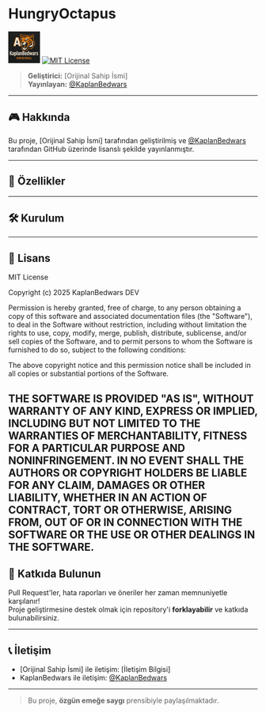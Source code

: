 # HungryOctapus

[![Orginal](https://github.com/KaplanBedwars/KaplanBedwars/blob/main/q(1).png)](https://choosealicense.com/licenses/mit/)
[![MIT License](https://img.shields.io/badge/License-MIT-green.svg)](https://choosealicense.com/licenses/mit/)
> **Geliştirici:** [Orijinal Sahip İsmi]  
> **Yayınlayan:**   [@KaplanBedwars](https://github.com/KaplanBedwars)

---

## 🎮 Hakkında


Bu proje, [Orijinal Sahip İsmi] tarafından geliştirilmiş ve  [@KaplanBedwars](https://github.com/KaplanBedwars) tarafından GitHub üzerinde lisanslı şekilde yayınlanmıştır.



---

## 🚀 Özellikler



---

## 🛠️ Kurulum



---

## 📜 Lisans
MIT License

Copyright (c) 2025 KaplanBedwars DEV

Permission is hereby granted, free of charge, to any person obtaining a copy
of this software and associated documentation files (the "Software"), to deal
in the Software without restriction, including without limitation the rights
to use, copy, modify, merge, publish, distribute, sublicense, and/or sell
copies of the Software, and to permit persons to whom the Software is
furnished to do so, subject to the following conditions:

The above copyright notice and this permission notice shall be included in all
copies or substantial portions of the Software.

THE SOFTWARE IS PROVIDED "AS IS", WITHOUT WARRANTY OF ANY KIND, EXPRESS OR
IMPLIED, INCLUDING BUT NOT LIMITED TO THE WARRANTIES OF MERCHANTABILITY,
FITNESS FOR A PARTICULAR PURPOSE AND NONINFRINGEMENT. IN NO EVENT SHALL THE
AUTHORS OR COPYRIGHT HOLDERS BE LIABLE FOR ANY CLAIM, DAMAGES OR OTHER
LIABILITY, WHETHER IN AN ACTION OF CONTRACT, TORT OR OTHERWISE, ARISING FROM,
OUT OF OR IN CONNECTION WITH THE SOFTWARE OR THE USE OR OTHER DEALINGS IN THE
SOFTWARE.
---

## 🤝 Katkıda Bulunun

Pull Request'ler, hata raporları ve öneriler her zaman memnuniyetle karşılanır!  
Proje geliştirmesine destek olmak için repository'i **forklayabilir** ve katkıda bulunabilirsiniz.

---

## 📞 İletişim

- [Orijinal Sahip İsmi] ile iletişim: [İletişim Bilgisi]  
- KaplanBedwars ile iletişim: [@KaplanBedwars](https://github.com/KaplanBedwars)

---

> Bu proje, **özgün emeğe saygı** prensibiyle paylaşılmaktadır.
